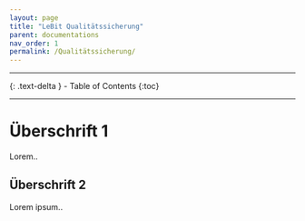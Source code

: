 ```yaml
---
layout: page
title: "LeBit Qualitätssicherung"
parent: documentations
nav_order: 1
permalink: /Qualitätssicherung/
---
```


---

{: .text-delta } - Table of Contents {:toc} 

---



# Überschrift 1
Lorem.. 

## Überschrift 2
Lorem ipsum..
